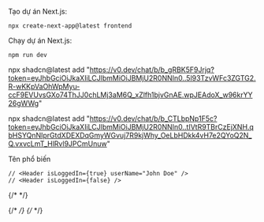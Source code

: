 Tạo dự án Next.js:

```
npx create-next-app@latest frontend
```

Chạy dự án Next.js:

```
npm run dev
```

<!--  -->

npx shadcn@latest add "https://v0.dev/chat/b/b_gRBK5F9Jrjq?token=eyJhbGciOiJkaXIiLCJlbmMiOiJBMjU2R0NNIn0..5l93TzvWFc3ZGTG2.R-wKKpVaOhWpMyu-ccF9EVUvsGXo74ThJJ0chLMj3aM6Q_xZlfh1bjvGnAE.wpJEAdoX_w96krYY26gWWg"

npx shadcn@latest add "https://v0.dev/chat/b/b_CTLbpNp1F5c?token=eyJhbGciOiJkaXIiLCJlbmMiOiJBMjU2R0NNIn0..tIVtR9TBrCzEjXNH.qbHSYQnNIprGtdXDEXDqGmyWGvuj7R9kjWhy_OeLbHDkk4vH7e2QYoQ2N_Q.vxvcLmT_HlRvl9JPCmUnuw"

<!--  -->
Tên phổ biến
<!-- Jane Smith -->

<!-- Bob Johnson -->

<!-- John Doe -->

<!-- Super user -->

<!-- Thêm 1 vài dữ liệu ban đầu -->

    // <Header isLoggedIn={true} userName="John Doe" />
    // <Header isLoggedIn={false} />
{/* <IndexPage/> */}

{/* <QrOtpAuth/> */}
{/* <BlogInterfaceComponent/> */}
